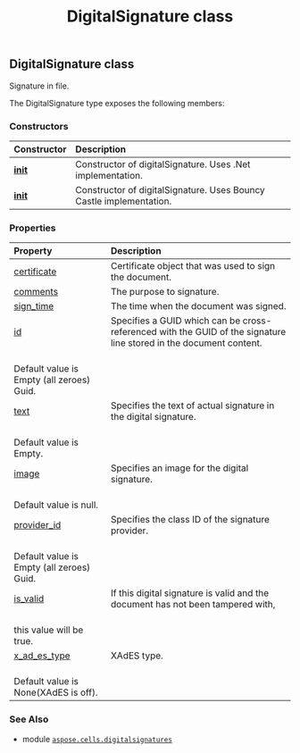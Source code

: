 ﻿---
title: DigitalSignature class
second_title: Aspose.Cells for Python via .NET API References
description: 
type: docs
weight: 10
url: /aspose.cells.digitalsignatures/digitalsignature/
is_root: false
---

## DigitalSignature class

Signature in file.



The DigitalSignature type exposes the following members:

### Constructors
| Constructor | Description |
| :- | :- |
| [__init__](/cells/python-net/aspose.cells.digitalsignatures/digitalsignature/__init__/#System.Security.Cryptography.X509Certificates.X509Certificate2-str-DateTime) | Constructor of digitalSignature. Uses .Net implementation. |
| [__init__](/cells/python-net/aspose.cells.digitalsignatures/digitalsignature/__init__/#bytes-str-str-DateTime) | Constructor of digitalSignature. Uses Bouncy Castle implementation. |


### Properties
| Property | Description |
| :- | :- |
| [certificate](/cells/python-net/aspose.cells.digitalsignatures/digitalsignature/certificate) | Certificate object that was used to sign the document. |
| [comments](/cells/python-net/aspose.cells.digitalsignatures/digitalsignature/comments) | The purpose to signature. |
| [sign_time](/cells/python-net/aspose.cells.digitalsignatures/digitalsignature/sign_time) | The time when the document was signed. |
| [id](/cells/python-net/aspose.cells.digitalsignatures/digitalsignature/id) | Specifies a GUID which can be cross-referenced with the GUID of the signature line stored in the document content.<br/>Default value is Empty (all zeroes) Guid. |
| [text](/cells/python-net/aspose.cells.digitalsignatures/digitalsignature/text) | Specifies the text of actual signature in the digital signature.<br/>Default value is Empty. |
| [image](/cells/python-net/aspose.cells.digitalsignatures/digitalsignature/image) | Specifies an image for the digital signature.<br/>Default value is null. |
| [provider_id](/cells/python-net/aspose.cells.digitalsignatures/digitalsignature/provider_id) | Specifies the class ID of the signature provider.<br/>Default value is Empty (all zeroes) Guid. |
| [is_valid](/cells/python-net/aspose.cells.digitalsignatures/digitalsignature/is_valid) | If this digital signature is valid and the document has not been tampered with,<br/>this value will be true. |
| [x_ad_es_type](/cells/python-net/aspose.cells.digitalsignatures/digitalsignature/x_ad_es_type) | XAdES type.<br/>Default value is None(XAdES is off). |



### See Also
* module [`aspose.cells.digitalsignatures`](..)
